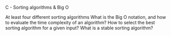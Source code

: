 C - Sorting algorithms & Big O

At least four different sorting algorithms
What is the Big O notation, and how to evaluate the time complexity of an algorithm?
How to select the best sorting algorithm for a given input?
What is a stable sorting algorithm?
